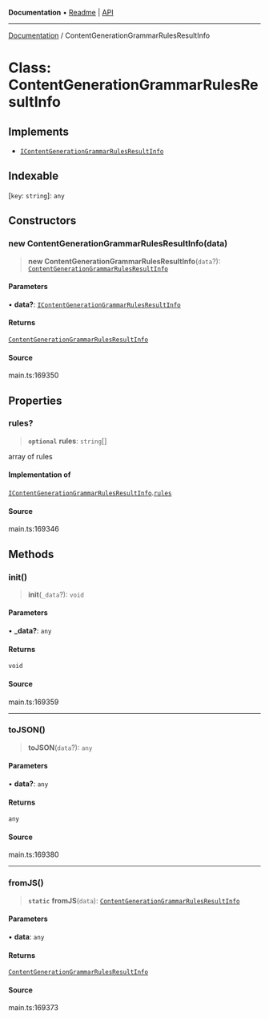 **Documentation** • [Readme](../README.md) \| [API](../globals.md)

***

[Documentation](../README.md) / ContentGenerationGrammarRulesResultInfo

# Class: ContentGenerationGrammarRulesResultInfo

## Implements

- [`IContentGenerationGrammarRulesResultInfo`](../interfaces/IContentGenerationGrammarRulesResultInfo.md)

## Indexable

 \[`key`: `string`\]: `any`

## Constructors

### new ContentGenerationGrammarRulesResultInfo(data)

> **new ContentGenerationGrammarRulesResultInfo**(`data`?): [`ContentGenerationGrammarRulesResultInfo`](ContentGenerationGrammarRulesResultInfo.md)

#### Parameters

• **data?**: [`IContentGenerationGrammarRulesResultInfo`](../interfaces/IContentGenerationGrammarRulesResultInfo.md)

#### Returns

[`ContentGenerationGrammarRulesResultInfo`](ContentGenerationGrammarRulesResultInfo.md)

#### Source

main.ts:169350

## Properties

### rules?

> **`optional`** **rules**: `string`[]

array of rules

#### Implementation of

[`IContentGenerationGrammarRulesResultInfo`](../interfaces/IContentGenerationGrammarRulesResultInfo.md).[`rules`](../interfaces/IContentGenerationGrammarRulesResultInfo.md#rules)

#### Source

main.ts:169346

## Methods

### init()

> **init**(`_data`?): `void`

#### Parameters

• **\_data?**: `any`

#### Returns

`void`

#### Source

main.ts:169359

***

### toJSON()

> **toJSON**(`data`?): `any`

#### Parameters

• **data?**: `any`

#### Returns

`any`

#### Source

main.ts:169380

***

### fromJS()

> **`static`** **fromJS**(`data`): [`ContentGenerationGrammarRulesResultInfo`](ContentGenerationGrammarRulesResultInfo.md)

#### Parameters

• **data**: `any`

#### Returns

[`ContentGenerationGrammarRulesResultInfo`](ContentGenerationGrammarRulesResultInfo.md)

#### Source

main.ts:169373

